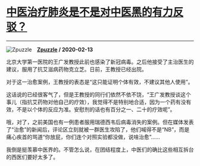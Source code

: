 # [中医治疗肺炎是不是对中医黑的有力反驳？](https://www.zhihu.com/answer/1014168041)

------------------------------------------------------------------

![Zpuzzle](https://pic4.zhimg.com/ba640fca73532a50f1a23be722c27ad6.jpg?source=1940ef5c "Zpuzzle")&emsp;**[Zpuzzle](https://www.zhihu.com/people/zhang-zhu-12) / 2020-02-13**

北京大学第一医院的王广发教授此前也感染了新冠病毒。之后他接受了主治医生的建议，服用了抗艾滋病药物克立芝。日前，王教授已经出院。

对于这一治愈案例，王教授的表态是“这只能证明个体有效，不建议其他人使用”。

这话说的已经很客气了，但是王教授的同行们依然不依不饶，“王广发教授谈这个事儿（指抗艾药物对他自己的疗效），我觉得不是特别地合适，因为一个药有没有效，不是以个体的反应为准。安慰剂的话也有百分之一、二十的疗效呢”。

哦，对了，之前美国也有一例患者服用瑞德西韦后病毒消失的案例。但在媒体发表了“治愈”的新闻后，评论区立刻就被一群医生攻陷了，他们喊得不是“NB”，而是痛心疾首的骂道“你放屁，你们连个对照实验都没做，说啥治愈”……

我倒是挺羡慕中医界的。不管怎么说，在团结程度上，中医们的确比这些相互拆台的西医们要好太多了。





